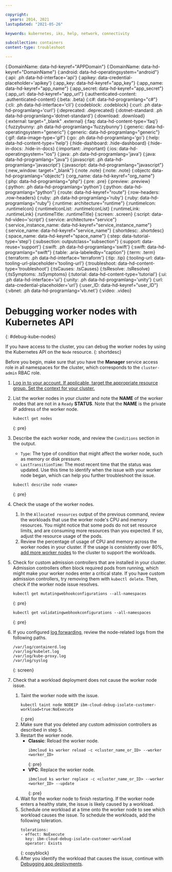 ```yaml
---

copyright:
  years: 2014, 2021
lastupdated: "2021-05-26"

keywords: kubernetes, iks, help, network, connectivity

subcollection: containers
content-type: troubleshoot

---
```


{:DomainName: data-hd-keyref="APPDomain"}
{:DomainName: data-hd-keyref="DomainName"}
{:android: data-hd-operatingsystem="android"}
{:api: .ph data-hd-interface='api'}
{:apikey: data-credential-placeholder='apikey'}
{:app_key: data-hd-keyref="app_key"}
{:app_name: data-hd-keyref="app_name"}
{:app_secret: data-hd-keyref="app_secret"}
{:app_url: data-hd-keyref="app_url"}
{:authenticated-content: .authenticated-content}
{:beta: .beta}
{:c#: data-hd-programlang="c#"}
{:cli: .ph data-hd-interface='cli'}
{:codeblock: .codeblock}
{:curl: .ph data-hd-programlang='curl'}
{:deprecated: .deprecated}
{:dotnet-standard: .ph data-hd-programlang='dotnet-standard'}
{:download: .download}
{:external: target="_blank" .external}
{:faq: data-hd-content-type='faq'}
{:fuzzybunny: .ph data-hd-programlang='fuzzybunny'}
{:generic: data-hd-operatingsystem="generic"}
{:generic: data-hd-programlang="generic"}
{:gif: data-image-type='gif'}
{:go: .ph data-hd-programlang='go'}
{:help: data-hd-content-type='help'}
{:hide-dashboard: .hide-dashboard}
{:hide-in-docs: .hide-in-docs}
{:important: .important}
{:ios: data-hd-operatingsystem="ios"}
{:java: .ph data-hd-programlang='java'}
{:java: data-hd-programlang="java"}
{:javascript: .ph data-hd-programlang='javascript'}
{:javascript: data-hd-programlang="javascript"}
{:new_window: target="_blank"}
{:note .note}
{:note: .note}
{:objectc data-hd-programlang="objectc"}
{:org_name: data-hd-keyref="org_name"}
{:php: data-hd-programlang="php"}
{:pre: .pre}
{:preview: .preview}
{:python: .ph data-hd-programlang='python'}
{:python: data-hd-programlang="python"}
{:route: data-hd-keyref="route"}
{:row-headers: .row-headers}
{:ruby: .ph data-hd-programlang='ruby'}
{:ruby: data-hd-programlang="ruby"}
{:runtime: architecture="runtime"}
{:runtimeIcon: .runtimeIcon}
{:runtimeIconList: .runtimeIconList}
{:runtimeLink: .runtimeLink}
{:runtimeTitle: .runtimeTitle}
{:screen: .screen}
{:script: data-hd-video='script'}
{:service: architecture="service"}
{:service_instance_name: data-hd-keyref="service_instance_name"}
{:service_name: data-hd-keyref="service_name"}
{:shortdesc: .shortdesc}
{:space_name: data-hd-keyref="space_name"}
{:step: data-tutorial-type='step'}
{:subsection: outputclass="subsection"}
{:support: data-reuse='support'}
{:swift: .ph data-hd-programlang='swift'}
{:swift: data-hd-programlang="swift"}
{:table: .aria-labeledby="caption"}
{:term: .term}
{:terraform: .ph data-hd-interface='terraform'}
{:tip: .tip}
{:tooling-url: data-tooling-url-placeholder='tooling-url'}
{:troubleshoot: data-hd-content-type='troubleshoot'}
{:tsCauses: .tsCauses}
{:tsResolve: .tsResolve}
{:tsSymptoms: .tsSymptoms}
{:tutorial: data-hd-content-type='tutorial'}
{:ui: .ph data-hd-interface='ui'}
{:unity: .ph data-hd-programlang='unity'}
{:url: data-credential-placeholder='url'}
{:user_ID: data-hd-keyref="user_ID"}
{:vbnet: .ph data-hd-programlang='vb.net'}
{:video: .video}
  
  

# Debugging worker nodes with Kubernetes API
{: #debug-kube-nodes}

If you have access to the cluster, you can debug the worker nodes by using the Kubernetes API on the `Node` resource.
{: shortdesc}

Before you begin, make sure that you have the **Manager** service access role in all namespaces for the cluster, which corresponds to the `cluster-admin` RBAC role.

1.  [Log in to your account. If applicable, target the appropriate resource group. Set the context for your cluster.](/docs/containers?topic=containers-cs_cli_install#cs_cli_configure)
2.  List the worker nodes in your cluster and note the **NAME** of the worker nodes that are not in a `Ready` **STATUS**. Note that the **NAME** is the private IP address of the worker node.
    ```
    kubectl get nodes
    ```
    {: pre}
3.  Describe the each worker node, and review the `Conditions` section in the output.
    * `Type`: The type of condition that might affect the worker node, such as memory or disk pressure.
    * `LastTransitionTime`: The most recent time that the status was updated. Use this time to identify when the issue with your worker node began, which can help you further troubleshoot the issue.
    
    ```
    kubectl describe node <name>
    ```
    {: pre}
4.  Check the usage of the worker nodes.
    1.  In the `Allocated resources` output of the previous command, review the workloads that use the worker node's CPU and memory resources. You might notice that some pods do not set resource limits, and are consuming more resources than you expected. If so, adjust the resource usage of the pods.
    2.  Review the percentage of usage of CPU and memory across the worker nodes in your cluster. If the usage is consistently over 80%, [add more worker nodes](/docs/containers?topic=containers-add_workers) to the cluster to support the workloads.
5.  Check for custom admission controllers that are installed in your cluster. Admission controllers often block required pods from running, which might make your worker nodes enter a critical state. If you have custom admission controllers, try removing them with `kubectl delete`. Then, check if the worker node issue resolves.
    ```
    kubectl get mutatingwebhookconfigurations --all-namespaces
    ```
    {: pre}

    ```
    kubectl get validatingwebhookconfigurations --all-namespaces
    ```
    {: pre}
6.  If you configured [log forwarding](/docs/containers?topic=containers-health), review the node-related logs from the following paths.
    ```
    /var/log/containerd.log
    /var/log/kubelet.log
    /var/log/kube-proxy.log
    /var/log/syslog
    ```
    {: screen}
7.  Check that a workload deployment does not cause the worker node issue.
    1.  Taint the worker node with the issue.
        ```
        kubectl taint node NODEIP ibm-cloud-debug-isolate-customer-workload=true:NoExecute
        ```
        {: pre}
    2.  Make sure that you deleted any custom admission controllers as described in step 5.
    3.  Restart the worker node.
        * **Classic**: Reload the worker node.
          ```
          ibmcloud ks worker reload -c <cluster_name_or_ID> --worker <worker_ID>
          ```
          {: pre}
        * **VPC**: Replace the worker node.
          ```
          ibmcloud ks worker replace -c <cluster_name_or_ID> --worker <worker_ID> --update
          ```
          {: pre}
    4.  Wait for the worker node to finish restarting. If the worker node enters a healthy state, the issue is likely caused by a workload.
    5.  Schedule one workload at a time onto the worker node to see which workload causes the issue. To schedule the workloads, add the following toleration.
        ```
        tolerations:
        - effect: NoExecute
          key: ibm-cloud-debug-isolate-customer-workload
          operator: Exists
        ```
        {: copyblock}
    6.  After you identify the workload that causes the issue, continue with [Debugging app deployments](/docs/containers?topic=containers-debug_apps).

